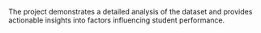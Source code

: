 The project demonstrates a detailed analysis of the dataset and provides actionable insights into factors influencing student performance.
